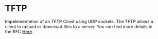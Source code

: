# TFTP
 
Impelementation of an TFTP Client using UDP sockets.
The TFTP allows a client to upload or download files to a server. You can find more details in the RFC [Here](https://tools.ietf.org/html/rfc1350).

